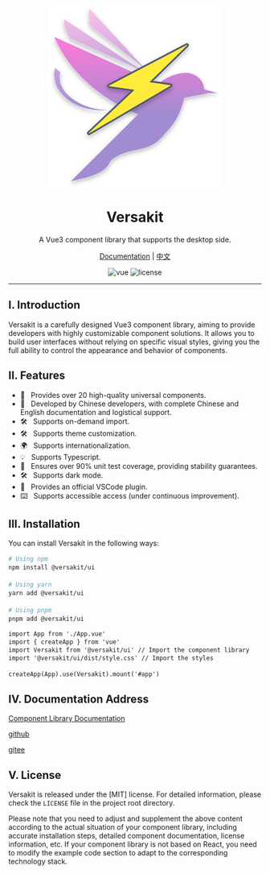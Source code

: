 <div align="center">
  <a href="/">
	<img src="./logo.svg"  />
  </a>
  <h1>Versakit</h1>
  <p>A Vue3 component library that supports the desktop side.</p>
  <p>
	<a href="">Documentation</a> | 
	<a href="./README.zh-CN.md">中文</a>
  </p>
  <p>
	<img src="https://img.shields.io/badge/vue-v3.2.0%2B-%23407fbc" alt="vue">
	<img src="https://img.shields.io/npm/l/@varlet/ui.svg" alt="license">
  </p>
</div>

---

## I. Introduction

Versakit is a carefully designed Vue3 component library, aiming to provide developers with highly customizable component solutions. It allows you to build user interfaces without relying on specific visual styles, giving you the full ability to control the appearance and behavior of components.

## II. Features

- 🚀 &nbsp; Provides over 20 high-quality universal components.
- 💪 &nbsp; Developed by Chinese developers, with complete Chinese and English documentation and logistical support.
- 🛠️ &nbsp; Supports on-demand import.
- 🛠️ &nbsp; Supports theme customization.
- 🌍 &nbsp; Supports internationalization.
- 💡 &nbsp; Supports Typescript.
- 💪 &nbsp; Ensures over 90% unit test coverage, providing stability guarantees.
- 🛠️ &nbsp; Supports dark mode.
- 🔧 &nbsp; Provides an official VSCode plugin.
- ⌨️ &nbsp; Supports accessible access (under continuous improvement).

## III. Installation

You can install Versakit in the following ways:

```bash
# Using npm
npm install @versakit/ui

# Using yarn
yarn add @versakit/ui

# Using pnpm
pnpm add @versakit/ui
```

```
import App from './App.vue'
import { createApp } from 'vue'
import Versakit from '@versakit/ui' // Import the component library
import '@versakit/ui/dist/style.css' // Import the styles

createApp(App).use(Versakit).mount('#app')
```

## IV. Documentation Address

[Component Library Documentation](https://lenran659.github.io/versakit-docs/)

[github](https://github.com/lenran659/versakit-ui)

[gitee](https://gitee.com/dragon_water/versakit-ui#/dragon_water/versakit-ui/blob/master/%22https:/lenran659.github.io/versakit-docs/%22)

## V. License

Versakit is released under the [MIT] license. For detailed information, please check the `LICENSE` file in the project root directory.

Please note that you need to adjust and supplement the above content according to the actual situation of your component library, including accurate installation steps, detailed component documentation, license information, etc. If your component library is not based on React, you need to modify the example code section to adapt to the corresponding technology stack.

